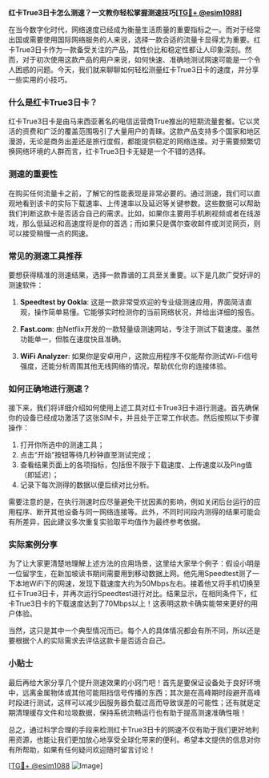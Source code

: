 **红卡True3日卡怎么测速？一文教你轻松掌握测速技巧[[TG💪+ @esim1088](https://t.me/s/esim1088)]**

在当今数字化时代，网络速度已经成为衡量生活质量的重要指标之一。而对于经常出国或需要使用国际网络服务的人来说，选择一款合适的流量卡显得尤为重要。红卡True3日卡作为一款备受关注的产品，其性价比和稳定性都让人印象深刻。然而，对于初次使用这款产品的用户来说，如何快速、准确地测试网速可能是一个令人困惑的问题。今天，我们就来聊聊如何轻松测量红卡True3日卡的速度，并分享一些实用的小技巧。

### 什么是红卡True3日卡？

红卡True3日卡是由马来西亚著名的电信运营商True推出的短期流量套餐。它以灵活的资费和广泛的覆盖范围吸引了大量用户的青睐。这款产品支持多个国家和地区漫游，无论是商务出差还是旅行度假，都能提供稳定的网络连接。对于需要频繁切换网络环境的人群而言，红卡True3日卡无疑是一个不错的选择。

### 测速的重要性

在购买任何流量卡之前，了解它的性能表现是非常必要的。通过测速，我们可以直观地看到该卡的实际下载速率、上传速率以及延迟等关键参数。这些数据可以帮助我们判断这款卡是否适合自己的需求。比如，如果你主要用手机刷视频或者在线游戏，那么低延迟和高速度将是你的首选；而如果只是偶尔查收邮件或浏览网页，则可以接受稍慢一点的网速。

### 常见的测速工具推荐

要想获得精准的测速结果，选择一款靠谱的工具至关重要。以下是几款广受好评的测速软件：

1. **Speedtest by Ookla**: 这是一款非常受欢迎的专业级测速应用，界面简洁直观，操作简单易懂。它能够实时检测你的当前网络状况，并给出详细的报告。
   
2. **Fast.com**: 由Netflix开发的一款轻量级测速网站，专注于测试下载速度。虽然功能单一，但胜在速度快且准确。

3. **WiFi Analyzer**: 如果你是安卓用户，这款应用程序不仅能帮你测试Wi-Fi信号强度，还能分析周围其他无线网络的情况，帮助优化你的连接体验。

### 如何正确地进行测速？

接下来，我们将详细介绍如何使用上述工具对红卡True3日卡进行测速。首先确保你的设备已经成功激活了这张SIM卡，并且处于正常工作状态。然后按照以下步骤操作：

1. 打开你所选中的测速工具；
2. 点击“开始”按钮等待几秒钟直至测试完成；
3. 查看结果页面上的各项指标，包括但不限于下载速度、上传速度以及Ping值（即延迟）；
4. 记录下每次测得的数据以便后续对比分析。

需要注意的是，在执行测速时应尽量避免干扰因素的影响，例如关闭后台运行的应用程序、断开其他设备与同一网络连接等。此外，不同时间段内测得的结果可能会有所差异，因此建议多次重复实验取平均值作为最终参考依据。

### 实际案例分享

为了让大家更清楚地理解上述方法的应用场景，这里给大家举个例子：假设小明是一位留学生，在新加坡读书期间需要用到移动数据上网。他先用Speedtest测了一下本地WiFi下的网速，发现下载速度大约为50Mbps左右。接着他又将手机切换至红卡True3日卡，并再次运行Speedtest进行对比。结果显示，在相同条件下，红卡True3日卡的下载速度达到了70Mbps以上！这表明这款卡确实能带来更好的用户体验。

当然，这只是其中一个典型情况而已。每个人的具体情况都会有所不同，所以还是要根据个人的实际需求去评估这款卡是否适合自己。

### 小贴士

最后再给大家分享几个提升测速效果的小窍门吧！首先是要保证设备处于良好环境中，远离金属物体或其他可能阻挡信号传播的东西；其次是在高峰期时段避开高峰时段进行测试，这样可以减少因服务器负载过高而导致误差的可能性；还有就是定期清理缓存文件和垃圾数据，保持系统流畅运行也有助于提高测速准确性哦！

总之，通过科学合理的手段来检测红卡True3日卡的网速不仅有助于我们更好地利用资源，也能让我们更加放心地享受全球化带来的便利。希望本文提供的信息对你有所帮助，如果有任何疑问欢迎随时留言讨论！

[[TG💪+ @esim1088](https://t.me/s/esim1088) ![Image](https://i.postimg.cc/4NQfJmqS/Snipaste-2025-05-13-00-14-12.png)]